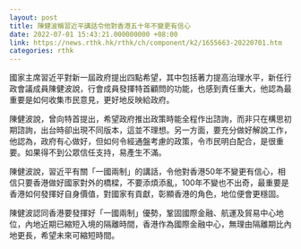 ```yaml
---
layout: post
title: 陳健波稱習近平講話令他對香港五十年不變更有信心
date: 2022-07-01 15:43:21.000000000 +08:00
link: https://news.rthk.hk/rthk/ch/component/k2/1655663-20220701.htm
categories: rthk
---
```


國家主席習近平對新一屆政府提出四點希望，其中包括著力提高治理水平，新任行政會議成員陳健波說，行會成員發揮特首顧問的功能，也感到責任重大，他認為最重要是如何收集市民意見，更好地反映給政府。

陳健波說，曾向特首提出，希望政府推出政策時能全程作出諮詢，而非只在構思初期諮詢，出台時卻出現不同版本，這並不理想。另一方面，要充分做好解說工作，他認為，政府有心做好，但如何令經通盤考慮的政策，令市民明白配合，是很重要。如果得不到公眾信任支持，易產生不滿。

陳健波說，習近平有關「一國兩制」的講話，令他對香港50年不變更有信心，相信只要香港做好國家對外的橋樑，不要添煩添亂，100年不變也不出奇，最重要是香港如何發揮好自身價值，對國家有貢獻，彰顯香港的角色，地位便會更穩固。

陳健波認同香港要發揮好「一國兩制」優勢，鞏固國際金融、航運及貿易中心地位，內地近期已縮短入境的隔離時間，香港作為國際金融中心，無理由隔離期比內地更長，希望未來可縮短時間。
